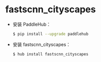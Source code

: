 # fastscnn_cityscapes
* 安装 PaddleHub：

    ```bash
    $ pip install --upgrade paddlehub
    ```

* 安装 fastscnn_cityscapes：

    ```bash
    $ hub install fastscnn_cityscapes
    ```
